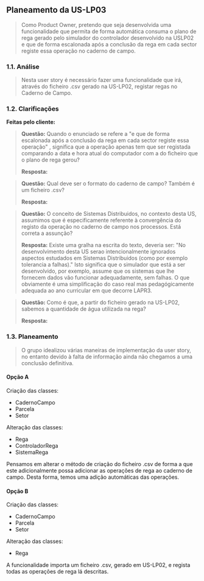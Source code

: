 ## Planeamento da US-LP03

>Como Product Owner, pretendo que seja desenvolvida uma funcionalidade que permita de forma automática consuma o plano de rega gerado pelo
simulador do controlador desenvolvido na USLP02 e que de forma escalonada após
a conclusão da rega em cada sector registe essa operação no caderno de campo.




### 1.1. Análise
    
>Nesta user story é necessário fazer uma funcionalidade que irá, através do ficheiro .csv gerado na US-LP02, registar regas no Caderno de Campo. 



### 1.2. Clarificações

**Feitas pelo cliente:** 

> **Questão:** Quando o enunciado se refere a "e que de forma escalonada após a conclusão da rega em cada sector registe essa operação"  ,  significa que a operação apenas tem que ser registada comparando a data e hora atual do computador com a do ficheiro que o plano de rega gerou?
> 
> **Resposta:**

> **Questão:** Qual deve ser o formato do caderno de campo? Também é um ficheiro .csv?
>
> **Resposta:**

> **Questão:** O conceito de Sistemas Distribuidos, no contexto desta US, assumimos que é especificamente referente à convergência do registo da operação no caderno de campo nos processos. Está correta a assunção?
>
> **Resposta:** Existe uma gralha na escrita do texto, deveria ser:
"No desenvolvimento desta US serao intencionalmente ignorados aspectos estudados em Sistemas Distribuidos (como por exemplo tolerancia a falhas)."
Isto significa que o simulador que está a ser desenvolvido, por exemplo, assume que os sistemas que lhe fornecem dados vão funcionar adequadamente, sem falhas. O que obviamente é uma simplificação do caso real mas pedagógicamente adequada ao ano curricular em que decorre LAPR3.

> **Questão:** Como é que, a partir do ficheiro gerado na US-LP02, sabemos a quantidade de água utilizada na rega?
> 
> **Resposta:**



### 1.3. Planeamento

> O grupo idealizou várias maneiras de implementação da user story, no entanto devido à falta de informação ainda não chegamos a uma conclusão definitiva.


#### Opção A 

Criação das classes:
* CadernoCampo
* Parcela
* Setor

Alteração das classes:
* Rega
* ControladorRega
* SistemaRega

Pensamos em alterar o método de criação do ficheiro .csv de forma a que este adicionalmente possa adicionar as operações de rega ao caderno de campo.
Desta forma, temos uma adição automáticas das operações.

#### Opção B

Criação das classes:
* CadernoCampo
* Parcela
* Setor

Alteração das classes:
* Rega

A funcionalidade importa um ficheiro .csv, gerado em US-LP02, e regista todas as operações de rega lá descritas.






